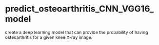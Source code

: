 # predict_osteoarthritis_CNN_VGG16_model
create a deep learning model that can provide the probability of having osteoarthritis for a given knee X-ray image.
